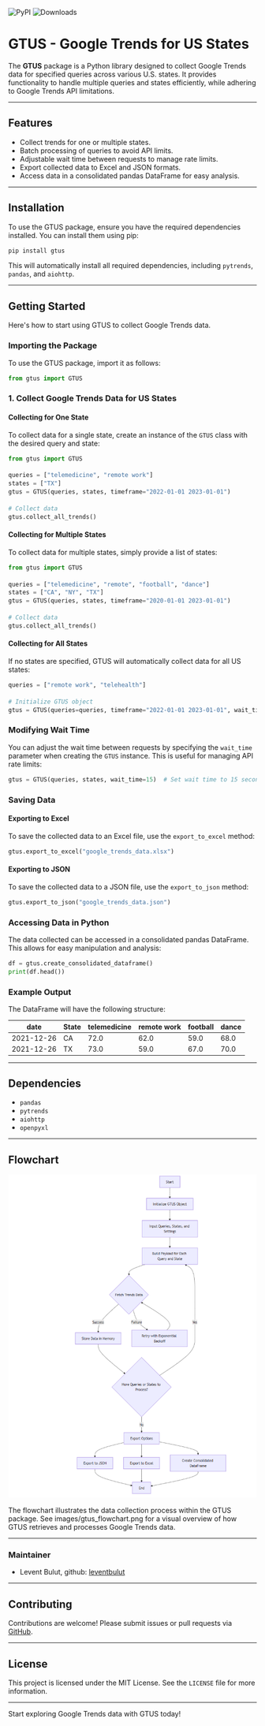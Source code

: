 ![PyPI](https://img.shields.io/pypi/v/gtus?color=blue)
![Downloads](https://img.shields.io/pypi/dm/gtus)


# GTUS - Google Trends for US States

The **GTUS** package is a Python library designed to collect Google Trends data for specified queries across various U.S. states. It provides functionality to handle multiple queries and states efficiently, while adhering to Google Trends API limitations.

---

## Features

- Collect trends for one or multiple states.
- Batch processing of queries to avoid API limits.
- Adjustable wait time between requests to manage rate limits.
- Export collected data to Excel and JSON formats.
- Access data in a consolidated pandas DataFrame for easy analysis.

---

## Installation

To use the GTUS package, ensure you have the required dependencies installed. You can install them using pip:

```bash
pip install gtus
```

This will automatically install all required dependencies, including `pytrends`, `pandas`, and `aiohttp`.

---

## Getting Started

Here's how to start using GTUS to collect Google Trends data.

### Importing the Package

To use the GTUS package, import it as follows:

```python
from gtus import GTUS
```

### 1. Collect Google Trends Data for US States

#### Collecting for One State

To collect data for a single state, create an instance of the `GTUS` class with the desired query and state:

```python
from gtus import GTUS

queries = ["telemedicine", "remote work"]
states = ["TX"]
gtus = GTUS(queries, states, timeframe="2022-01-01 2023-01-01")

# Collect data
gtus.collect_all_trends()
```

#### Collecting for Multiple States

To collect data for multiple states, simply provide a list of states:

```python
from gtus import GTUS

queries = ["telemedicine", "remote", "football", "dance"]
states = ["CA", "NY", "TX"]
gtus = GTUS(queries, states, timeframe="2020-01-01 2023-01-01")

# Collect data
gtus.collect_all_trends()
```

#### Collecting for All States

If no states are specified, GTUS will automatically collect data for all US states:

```python
queries = ["remote work", "telehealth"]

# Initialize GTUS object
gtus = GTUS(queries=queries, timeframe="2022-01-01 2023-01-01", wait_time=15)
```

### Modifying Wait Time

You can adjust the wait time between requests by specifying the `wait_time` parameter when creating the `GTUS` instance. This is useful for managing API rate limits:

```python
gtus = GTUS(queries, states, wait_time=15)  # Set wait time to 15 seconds
```

### Saving Data

#### Exporting to Excel

To save the collected data to an Excel file, use the `export_to_excel` method:

```python
gtus.export_to_excel("google_trends_data.xlsx")
```

#### Exporting to JSON

To save the collected data to a JSON file, use the `export_to_json` method:

```python
gtus.export_to_json("google_trends_data.json")
```

### Accessing Data in Python

The data collected can be accessed in a consolidated pandas DataFrame. This allows for easy manipulation and analysis:

```python
df = gtus.create_consolidated_dataframe()
print(df.head())
```

### Example Output

The DataFrame will have the following structure:

| date       | State | telemedicine | remote work | football | dance |
|------------|-------|--------------|-------------|----------|-------|
| 2021-12-26 | CA    | 72.0         | 62.0        | 59.0     | 68.0  |
| 2021-12-26 | TX    | 73.0         | 59.0        | 67.0     | 70.0  |

---

## Dependencies

- `pandas`
- `pytrends`
- `aiohttp`
- `openpyxl`

---
## Flowchart
![Flowchart of the GTUS package data collection process](flowchart.png)

The flowchart illustrates the data collection process within the GTUS package. See images/gtus_flowchart.png for a visual overview of how GTUS retrieves and processes Google Trends data.

---

### Maintainer
* Levent Bulut, github: [leventbulut](https://github.com/leventbulut)


---

## Contributing

Contributions are welcome! Please submit issues or pull requests via [GitHub](https://github.com/leventbulut/gtus).

---

## License

This project is licensed under the MIT License. See the `LICENSE` file for more information.

---

Start exploring Google Trends data with GTUS today!
